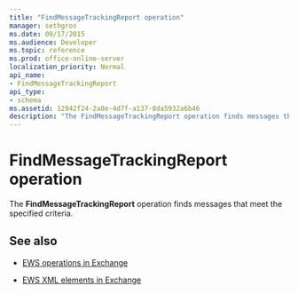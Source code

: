 ```yaml
---
title: "FindMessageTrackingReport operation"
manager: sethgros
ms.date: 09/17/2015
ms.audience: Developer
ms.topic: reference
ms.prod: office-online-server
localization_priority: Normal
api_name:
- FindMessageTrackingReport
api_type:
- schema
ms.assetid: 12942f24-2a8e-4d7f-a137-8da5932a6b46
description: "The FindMessageTrackingReport operation finds messages that meet the specified criteria."
---
```


# FindMessageTrackingReport operation

The **FindMessageTrackingReport** operation finds messages that meet the specified criteria. 
  
## See also

- [EWS operations in Exchange](ews-operations-in-exchange.md)
  
- [EWS XML elements in Exchange](ews-xml-elements-in-exchange.md)


